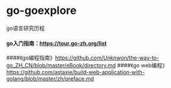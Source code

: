 # go-goexplore
go语言研究历程
#### go入门指南：https://tour.go-zh.org/list
####《go编程指南》https://github.com/Unknwon/the-way-to-go_ZH_CN/blob/master/eBook/directory.md
####《go web编程》https://github.com/astaxie/build-web-application-with-golang/blob/master/zh/preface.md